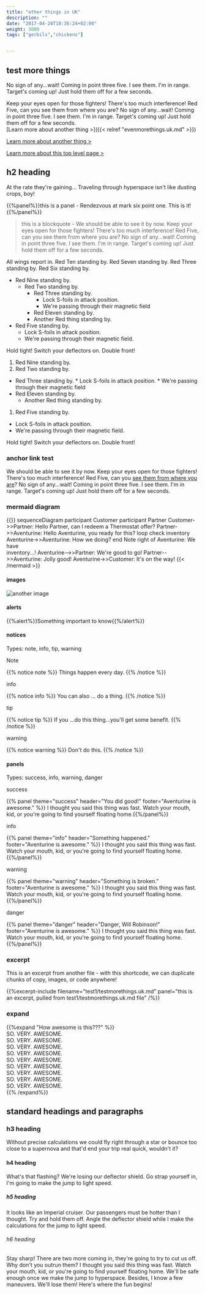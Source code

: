 ```yaml
---
title: "other things in UK"
description: ""
date: "2017-04-24T18:36:24+02:00"
weight: 3000
tags: ["gerbils","chickens"]


---
```





## test more things

No sign of any...wait! Coming in point three five. I see them. I'm in range. Target's coming up! Just hold them off for a few seconds.
<!--more-->

Keep your eyes open for those fighters! There's too much interference! Red Five, can you see them from where you are? No sign of any...wait! Coming in point three five. I see them. I'm in range. Target's coming up! Just hold them off for a few seconds.  
[Learn more about another thing &gt;]({{< relref "evenmorethings.uk.md" >}})
  
  
[Learn more about another thing &gt;](/uk/test1/evenmorethings)
  
  
[Learn more about this top level page &gt;](/test1)




## h2 heading

At the rate they're gaining... Traveling through hyperspace isn't like dusting crops, boy! 

{{%panel%}}this is a panel - Rendezvous at mark six point one. This is it!{{%/panel%}}

> this is a blockquote - We should be able to see it by now. Keep your eyes open for those fighters! There's too much interference! Red Five, can you see them from where you are? No sign of any...wait! Coming in point three five. I see them. I'm in range. Target's coming up! Just hold them off for a few seconds.

All wings report in. Red Ten standing by. Red Seven standing by. Red Three standing by. Red Six standing by. 


* Red Nine standing by. 
  * Red Two standing by.
      * Red Three standing by.
          * Lock S-foils in attack position. 
          * We're passing through their magnetic field
      * Red Eleven standing by.
      * Another Red thing standing by.
* Red Five standing by. 
  * Lock S-foils in attack position. 
  * We're passing through their magnetic field. 

Hold tight! Switch your deflectors on. Double front!

1. Red Nine standing by. 
1.  Red Two standing by.
  * Red Three standing by.
        * Lock S-foils in attack position. 
        * We're passing through their magnetic field
  * Red Eleven standing by.
      * Another Red thing standing by.
1. Red Five standing by. 
  * Lock S-foils in attack position. 
  * We're passing through their magnetic field. 

Hold tight! Switch your deflectors on. Double front!

### anchor link test

We should be able to see it by now. Keep your eyes open for those fighters! There's too much interference! Red Five, can you [see them from where you are](#standard-headings-and-paragraphs)? No sign of any...wait! Coming in point three five. I see them. I'm in range. Target's coming up! Just hold them off for a few seconds.

### mermaid diagram

{{<mermaid>}}
sequenceDiagram
    participant Customer
    participant Partner
    Customer->>Partner: Hello Partner, can I redeem a Thermostat offer?
    Partner->>Aventurine: Hello Aventurine, you ready for this?
    loop check inventory
        Aventurine->>Aventurine: How we doing?
    end
    Note right of Aventurine: We have <br/>inventory...!
    Aventurine-->>Partner: We're good to go!
    Partner-->>Aventurine: Jolly good!
    Aventurine->>Customer: It's on the way!
{{< /mermaid >}}


#### images

![another image](http://2.bp.blogspot.com/_D_Z-D2tzi14/TLYPYFVWvbI/AAAAAAAAD_c/HAeHVjQvHzY/s1600/marshmallow60.png)

#### alerts

{{%alert%}}Something important to know{{%/alert%}}

#### notices

Types: note, info, tip, warning

Note

{{% notice note %}}
Things happen every day.
{{% /notice %}}

info

{{% notice info %}}
You can also ... do a thing.
{{% /notice %}}

tip

{{% notice tip %}}
If you ...do this thing...you'll get some benefit.
{{% /notice %}}

warning

{{% notice warning %}}
Don't do this.
{{% /notice %}}


#### panels

Types: success, info, warning, danger

success

{{% panel theme="success" header="You did good!" footer="Aventurine is awesome." %}}
I thought you said this thing was fast. Watch your mouth, kid, or you're going to find yourself floating home.{{%/panel%}}

info 

{{% panel theme="info" header="Something happened." footer="Aventurine is awesome." %}}
I thought you said this thing was fast. Watch your mouth, kid, or you're going to find yourself floating home.{{%/panel%}}

warning

{{% panel theme="warning" header="Something is broken." footer="Aventurine is awesome." %}}
I thought you said this thing was fast. Watch your mouth, kid, or you're going to find yourself floating home.{{%/panel%}}

danger

{{% panel theme="danger" header="Danger, Will Robinson!" footer="Aventurine is awesome." %}}
I thought you said this thing was fast. Watch your mouth, kid, or you're going to find yourself floating home.{{%/panel%}}


### excerpt

This is an excerpt from another file - with this shortcode, we can duplicate chunks of copy, images, or code anywhere!

{{%excerpt-include filename="test1/testmorethings.uk.md" panel="this is an excerpt, pulled from test1/testmorethings.uk.md file" /%}}


### expand

{{%expand "How awesome is this???" %}}<br />
SO. VERY. AWESOME.<br />
SO. VERY. AWESOME.<br />
SO. VERY. AWESOME.<br />
SO. VERY. AWESOME.<br />
SO. VERY. AWESOME.<br />
SO. VERY. AWESOME.<br />
SO. VERY. AWESOME.<br />
SO. VERY. AWESOME.<br />
SO. VERY. AWESOME.<br />
{{% /expand%}}



## standard headings and paragraphs

### h3 heading

Without precise calculations we could fly right through a star or bounce too close to a supernova and that'd end your trip real quick, wouldn't it? 

#### h4 heading

What's that flashing? We're losing our deflector shield. Go strap yourself in, I'm going to make the jump to light speed.

##### h5 heading

It looks like an Imperial cruiser. Our passengers must be hotter than I thought. Try and hold them off. Angle the deflector shield while I make the calculations for the jump to light speed. 

###### h6 heading

Stay sharp! There are two more coming in, they're going to try to cut us off. Why don't you outrun them? I thought you said this thing was fast. Watch your mouth, kid, or you're going to find yourself floating home. We'll be safe enough once we make the jump to hyperspace. Besides, I know a few maneuvers. We'll lose them! Here's where the fun begins!

